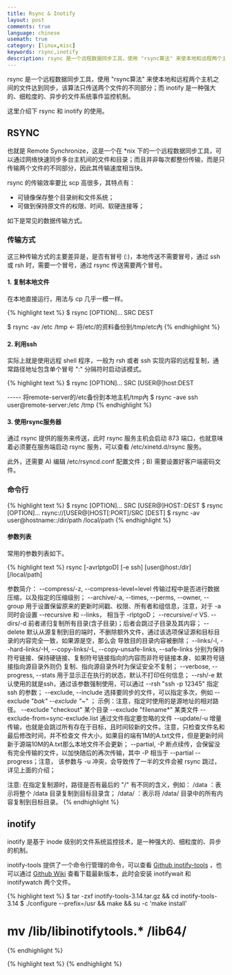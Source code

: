 ```yaml
---
title: Rsync & Inotify
layout: post
comments: true
language: chinese
usemath: true
category: [linux,misc]
keywords: rsync,inotify
description: rsync 是一个远程数据同步工具，使用 "rsync算法" 来使本地和远程两个主机之间的文件达到同步，该算法只传送两个文件的不同部分；而 inotify 是一种强大的、细粒度的、异步的文件系统事件监控机制。这里介绍下 rsync 和 inotify 的使用。
---
```


rsync 是一个远程数据同步工具，使用 "rsync算法" 来使本地和远程两个主机之间的文件达到同步，该算法只传送两个文件的不同部分；而 inotify 是一种强大的、细粒度的、异步的文件系统事件监控机制。

这里介绍下 rsync 和 inotify 的使用。

<!-- more -->

## RSYNC

也就是 Remote Synchronize，这是一个在 *nix 下的一个远程数据同步工具，可以通过网络快速同步多台主机间的文件和目录；而且并非每次都整份传输，而是只传输两个文件的不同部分，因此其传输速度相当快。

rsync 的传输效率要比 scp 高很多，其特点有：

* 可镜像保存整个目录树和文件系统；
* 可做到保持原文件的权限、时间、软硬连接等；

如下是常见的数据传输方式。

### 传输方式

这三种传输方式的主要差异是，是否有冒号 (:)，本地传送不需要冒号，通过 ssh 或 rsh 时，需要一个冒号，通过 rsync 传送需要两个冒号。

#### 1. 复制本地文件

在本地直接运行，用法与 cp 几乎一模一样。

{% highlight text %}
$ rsync [OPTION]... SRC DEST

$ rsync -av /etc /tmp              ← 将/etc/的资料备份到/tmp/etc內
{% endhighlight %}

#### 2. 利用ssh

实际上就是使用远程 shell 程序，一般为 rsh 或者 ssh 实现内容的远程复制，通常路径地址包含单个冒号 ":" 分隔符时启动该模式。

{% highlight text %}
$ rsync [OPTION]... SRC [USER@]host:DEST

----- 将remote-server的/etc备份到本地主机/tmp內
$ rsync -ave ssh user@remote-server:/etc /tmp
{% endhighlight %}

#### 3. 使用rsync服务器

通过 rsync 提供的服务来传送，此时 rsync 服务主机会启动 873 端口，也就意味着必须要在服务端启动 rsync 服务，可以查看 /etc/xinetd.d/rsync 服务。

此外，还需要 A) 编辑 /etc/rsyncd.conf 配置文件；B) 需要设置好客户端密码文件。

<!--
### 认证方式

实际上，对应上述的三种传输方式，也就对应了两种认证方式，分别是 rsync-daemon 认证、ssh 认证。

A) rsync-daemon 需要服务端启动rsync服务，默认监听873端口，可以通过配置文件对服务进行配置。
B) ssh 类似于 scp 工具，可通过系统用户进行认证，并不需要启动rsync服务，只需要安装即可。
-->

### 命令行

{% highlight text %}
$ rsync [OPTION]... SRC [USER@]HOST::DEST
$ rsync [OPTION]... rsync://[USER@]HOST[:PORT]/SRC [DEST]
$ rsync -av user@hostname::/dir/path /local/path
{% endhighlight %}

#### 参数列表

常用的参数列表如下。

{% highlight text %}
rsync [-avrlptgoD] [-e ssh] [user@host:/dir] [/local/path]

参数简介：
  --compress/-z, --compress-level=level
    传输过程中是否进行数据压缩，以及指定的压缩级别；
  --archive/-a, --times, --perms, --owner, --group
    用于设置保留原来的更新时间戳、权限、所有者和组信息，注意，对于 -a 同时会设置 --recursive 和 --links，
    相当于 -rlptgoD；
  --recursive/-r VS. --dirs/-d
    前者递归复制所有目录(含子目录)；后者会跳过子目录及其内容；
  --delete
    默认从源复制到目的端时，不删除额外文件，通过该选项保证源和目标目录的内容完全一致，如果源是空，那么会
    导致目的目录内容被删除；
  --links/-l, --hard-links/-H, --copy-links/-L, --copy-unsafe-links, --safe-links
    分别为保持符号链接、保持硬链接、复制符号链接指向的内容而非符号链接本身、如果符号链接指向源目录外则仍
    复制、指向源目录外时为保证安全不复制；
  --verbose, --progress, --stats
    用于显示正在执行的状态，默认不打印任何信息；
  --rsh/-e
    默认使用的就是ssh，通过该参数强制使用，可以通过 --rsh "ssh -p 12345" 指定 ssh 的参数；
  --exclude, --include
    选择要同步的文件，可以指定多次，例如 --exclude "*bak" --exclude "*~" ；
    示例：注意，指定时使用的是源地址的相对路径。
    --exclude "checkout"    某个目录
    --exclude "filename*"   某类文件
    --exclude-from=sync-exclude.list  通过文件指定要忽略的文件
  --update/-u
    增量传输，也就是会跳过所有存在于目标，且时间较新的文件。注意，只检查文件名和最后修改时间，并不检查文
    件大小，如果目的端有1M的A.txt文件，但是更新时间新于源端10M的A.txt那么本地文件不会更新；
  --partial, -P
    断点续传，会保留没有完全传输的文件，以加快随后的再次传输，其中 -P 相当于 --partial --progress；注意，
    该参数与 -u 冲突，会导致传了一半的文件会被 rsync 跳过，详见上面的介绍；

注意: 在指定复制源时，路径是否有最后的 "/" 有不同的含义，例如：
    /data  ：表示将整个 /data 目录复制到目标目录含；
    /data/ ：表示将 /data/ 目录中的所有内容复制到目标目录。
{% endhighlight %}


## inotify

inotify 是基于 inode 级别的文件系统监控技术，是一种强大的、细粒度的、异步的机制。

<!--
sersync

不需要对被监视的目标打开文件描述符，而且如果被监视目标在可移动介质上，那么在 umount 该介质上的文件系统后，被监视目标对应的 watch 将被自动删除，并且会产生一个 umount 事件。
既可以监视文件，也可以监视目录。
使用系统调用而非 SIGIO 来通知文件系统事件。
使用文件描述符作为接口，因而可以使用通常的文件 I/O 操作select 和 poll 来监视文件系统的变化。


IN_ACCESS : 即文件被访问
IN_MODIFY : 文件被 write
IN_ATTRIB : 文件属性被修改，如 chmod、chown、touch 等
IN_CLOSE_WRITE : 可写文件被 close
IN_CLOSE_NOWRITE : 不可写文件被 close
IN_OPEN : 文件被open
IN_MOVED_FROM : 文件被移走,如 mv
IN_MOVED_TO : 文件被移来，如 mv、cp
IN_CREATE : 创建新文件
IN_DELETE : 文件被删除，如 rm
IN_DELETE_SELF : 自删除，即一个可执行文件在执行时删除自己
IN_MOVE_SELF : 自移动，即一个可执行文件在执行时移动自己
IN_UNMOUNT : 宿主文件系统被 umount
IN_CLOSE : 文件被关闭，等同于(IN_CLOSE_WRITE | IN_CLOSE_NOWRITE)
IN_MOVE : 文件被移动，等同于(IN_MOVED_FROM | IN_MOVED_TO)


/proc/sys/fs/inotify/max_queued_events 默认值: 16384 该文件中的值为调用inotify_init时分配给inotify instance中可排队的event的数目的最大值，超出这个值得事件被丢弃，但会触发IN_Q_OVERFLOW事件

/proc/sys/fs/inotify/max_user_instances 默认值: 128 指定了每一个real user ID可创建的inotify instatnces的数量上限

/proc/sys/fs/inotify/max_user_watches 默认值: 8192 指定了每个inotify instance相关联的watches的上限

注意: max_queued_events 是 Inotify 管理的队列的最大长度，文件系统变化越频繁，这个值就应该越大
如果你在日志中看到Event Queue Overflow，说明max_queued_events太小需要调整参数后再次使用.
-->

inotify-tools 提供了一个命令行管理的命令，可以查看 [Github inotify-tools](https://github.com/rvoicilas/inotify-tools) ，也可以通过 [Github Wiki](https://github.com/rvoicilas/inotify-tools/wiki) 查看下载最新版本，此时会安装 inotifywait 和 inotifywatch 两个文件。

{% highlight text %}
$ tar -zxf inotify-tools-3.14.tar.gz && cd inotify-tools-3.14
$ ./configure --prefix=/usr && make && su -c 'make install'
# mv /lib/libinotifytools.* /lib64/
{% endhighlight %}


<!--
inotifywait可以在当事件发生一次时就退出，或者一直执行。
<ul><li>
    @&lt;file&gt;<br>
    当监控一个目录时，可以设置不监控某个文件，可以使用该选项去除一些文件。</li><br><li>

    --fromfile<br>
    从文件读取需要监视的文件或排除的文件，一个文件一行，排除的文件以@开头。</li><br><li>

    -e , --event<br>
    指定监视的事件。</li><br><li>

    -m, --monitor<br>
    接收到一个事情而不退出，无限期地执行。默认的行为是接收到一个事情后立即退出。</li><br><li>

    -d, --daemon<br>
    跟--monitor一样，除了是在后台运行，需要指定--outfile把事情输出到一个文件。也意味着使用了--syslog。</li><br><li>

    -o, --outfile<br>
    输出事情到一个文件而不是标准输出。</li><br><li>

    -s, --syslog<br>
    输出错误信息到系统日志。</li><br><li>

    -r, --recursive<br>
    监视一个目录下的所有子目录。</li><br><li>

    -q, --quiet<br>
    指定一次，不会输出详细信息，指定二次，除了致命错误，不会输出任何信息。</li><br><li>

    --timefmt<br>
    指定时间格式，用于--format选项中的%T格式。</li><br><li>

    --format<br>
    指定输出格式。 %w 表示发生事件的目录 %f 表示发生事件的文件 %e 表示发生的事件 %Xe 事件以“X"分隔 %T 使用由--timefmt定义的时间格式</li><br><li>


--exclude
正则匹配需要排除的文件，大小写敏感。
--excludei
正则匹配需要排除的文件，忽略大小写。
-t , --timeout
设置超时时间，如果为0，则无限期地执行下去。
-c, --csv
输出csv格式。

access  文件读取
modify  文件更改。
attrib  文件属性更改，如权限，时间戳等。
close_write     以可写模式打开的文件被关闭，不代表此文件一定已经写入数据。
close_nowrite   以只读模式打开的文件被关闭。
close   文件被关闭，不管它是如何打开的。
open    文件打开。
moved_to    一个文件或目录移动到监听的目录，即使是在同一目录内移动，此事件也触发。
moved_from  一个文件或目录移出监听的目录，即使是在同一目录内移动，此事件也触发。
move    包括moved_to和 moved_from
move_self   文件或目录被移除，之后不再监听此文件或目录。
create  文件或目录创建
delete  文件或目录删除
delete_self     文件或目录移除，之后不再监听此文件或目录
unmount     文件系统取消挂载，之后不再监听此文件系统。

<ul><li>
    监控 java 目录，通过 cat test/foo 测试。
    <pre>$ inotifywait test</pre></li><br><li>

    等待httpd相关的信息。
<pre>
#!/bin/sh
while inotifywait -e modify /var/log/messages; do
    if tail -n1 /var/log/messages | grep httpd; then
        kdialog --msgbox "Apache needs love!"
    fi
done
</pre></li><br><li>

    监控~/test，同时执行如下命 touch ~/test/badfile、touch ~/test/goodfile, rm ~/test/badfile 。
    <pre>$ inotifywait -m -r --format '%:e %f' ~/test</pre></li><br><li>


#!/bin/bash
src=/var/www
des=backup@192.168.1.200::web
/usr/local/bin/inotifywait -mrq --timefmt '%d/%m/%y %H:%M' --format '%T %w%f' \
-e modify,delete,create,attrib ${src} \
| while read x
    do
        /usr/bin/rsync -avz --delete --progress $src $des --password-file=/root/rsyncpass &&
        echo "$x was rsynced" &lt;&lt; /var/log/rsync.log
    done


注释：
inotifywait
-m：保持监听事件。
-r：递归查看目录。
-q：打印出事件。
-e modify,delete,create,attrib：监听写入，删除，创建，属性改变事件。

rsync
-a：存档模式，相当于使用-rlptgoD。
-v：详细模式输出。
-z：传输过程中压缩文件。

为脚本加执行权限：

chmod +x /root/rsync.sh

在rc.local加入自启动：



<pre>
#!/bin/bash
host=192.168.1.15
src=/tmp/
des=web
user=webuser
inotifywait -mrq --timefmt '%d/%m/%y %H:%M' --format '%T %w%f%e' -e modify,delete,create,attrib $src while read files
do
/usr/bin/rsync -vzrtopg --delete --progress --password-file=/usr/local/rsync/rsync.passwd $src $user@$host::$des
echo "${files} was rsynced" &gt;&gt;/tmp/rsync.log 2&gt;&amp;1
done</pre>

while inotifywait -qq -e create --exclude '\.(swp|txt|tmp)' /pis/src; do
    sleep 1
    gcc /pis/src/main.cpp -o /pis/bin/pistat
    chmod +x /pis/bin/*
done
</li></ul>
</p>


http://www.ttlsa.com/web/let-infotify-rsync-fast/

sersync

-->


















{% highlight text %}
{% endhighlight %}

